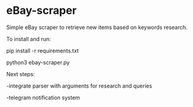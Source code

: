 # eBay-scraper

Simple eBay scraper to retrieve new items based on keywords research. 

To install and run:

pip install -r requirements.txt

python3 ebay-scraper.py


Next steps:

-integrate parser with arguments for research and queries

-telegram notification system
